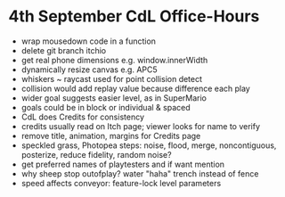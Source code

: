 # 4th September CdL Office-Hours

+ wrap mousedown code in a function
+ delete git branch itchio
+ get real phone dimensions e.g. window.innerWidth
+ dynamically resize canvas e.g. APC5
+ whiskers ~ raycast used for point collision detect
+ collision would add replay value because difference each play
+ wider goal suggests easier level, as in SuperMario
+ goals could be in block or individual & spaced
+ CdL does Credits for consistency
+ credits usually read on Itch page; viewer looks for name to verify
+ remove title, animation, margins for Credits page
+ speckled grass, Photopea steps: noise, flood, merge, noncontiguous, posterize, reduce fidelity, random noise?
+ get preferred names of playtesters and if want mention
+ why sheep stop outofplay? water "haha" trench instead of fence
+ speed affects conveyor: feature-lock level parameters